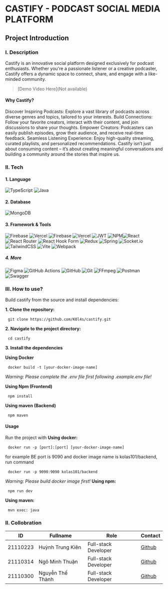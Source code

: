 # CASTIFY - PODCAST SOCIAL MEDIA PLATFORM
## Project Introduction
### I. Description
Castify is an innovative social platform designed exclusively for podcast enthusiasts. Whether you're a passionate listener or a creative podcaster, Castify offers a dynamic space to connect, share, and engage with a like-minded community.

>[Demo Video Here](Not available)
#### Why Castify?
  Discover Inspiring Podcasts: Explore a vast library of podcasts across diverse genres and topics, tailored to your interests.
  Build Connections: Follow your favorite creators, interact with their content, and join discussions to share your thoughts.
  Empower Creators: Podcasters can easily publish episodes, grow their audience, and receive real-time feedback.
  Seamless Listening Experience: Enjoy high-quality streaming, curated playlists, and personalized recommendations.
  Castify isn’t just about consuming content – it’s about creating meaningful conversations and building a community around the stories that inspire us.
### II. Tech
#### 1. Language
![TypeScript](https://img.shields.io/badge/typescript-%23007ACC.svg?style=for-the-badge&logo=typescript&logoColor=white) ![Java](https://img.shields.io/badge/java-%23ED8B00.svg?style=for-the-badge&logo=openjdk&logoColor=white)
#### 2. Database
![MongoDB](https://img.shields.io/badge/MongoDB-%234ea94b.svg?style=for-the-badge&logo=mongodb&logoColor=white)
#### 3. Framework & Tools
![Firebase](https://img.shields.io/badge/firebase-%23039BE5.svg?style=for-the-badge&logo=firebase) ![Vercel](https://img.shields.io/badge/vercel-%23000000.svg?style=for-the-badge&logo=vercel&logoColor=white)
![Firebase](https://img.shields.io/badge/firebase-%23039BE5.svg?style=for-the-badge&logo=firebase) ![Vercel](https://img.shields.io/badge/vercel-%23000000.svg?style=for-the-badge&logo=vercel&logoColor=white) ![JWT](https://img.shields.io/badge/JWT-black?style=for-the-badge&logo=JSON%20web%20tokens) ![NPM](https://img.shields.io/badge/NPM-%23CB3837.svg?style=for-the-badge&logo=npm&logoColor=white)![React](https://img.shields.io/badge/react-%2320232a.svg?style=for-the-badge&logo=react&logoColor=%2361DAFB) ![React Router](https://img.shields.io/badge/React_Router-CA4245?style=for-the-badge&logo=react-router&logoColor=white) ![React Hook Form](https://img.shields.io/badge/React%20Hook%20Form-%23EC5990.svg?style=for-the-badge&logo=reacthookform&logoColor=white) ![Redux](https://img.shields.io/badge/redux-%23593d88.svg?style=for-the-badge&logo=redux&logoColor=white) ![Spring](https://img.shields.io/badge/spring-%236DB33F.svg?style=for-the-badge&logo=spring&logoColor=white) ![Socket.io](https://img.shields.io/badge/Socket.io-black?style=for-the-badge&logo=socket.io&badgeColor=010101) ![TailwindCSS](https://img.shields.io/badge/tailwindcss-%2338B2AC.svg?style=for-the-badge&logo=tailwind-css&logoColor=white) ![Vite](https://img.shields.io/badge/vite-%23646CFF.svg?style=for-the-badge&logo=vite&logoColor=white) ![Webpack](https://img.shields.io/badge/webpack-%238DD6F9.svg?style=for-the-badge&logo=webpack&logoColor=black) 
##### 4. More 
![Figma](https://img.shields.io/badge/figma-%23F24E1E.svg?style=for-the-badge&logo=figma&logoColor=white) ![GitHub Actions](https://img.shields.io/badge/github%20actions-%232671E5.svg?style=for-the-badge&logo=githubactions&logoColor=white) ![GitHub](https://img.shields.io/badge/github-%23121011.svg?style=for-the-badge&logo=github&logoColor=white) ![Git](https://img.shields.io/badge/git-%23F05033.svg?style=for-the-badge&logo=git&logoColor=white) ![FFmpeg](https://shields.io/badge/FFmpeg-%23171717.svg?logo=ffmpeg&style=for-the-badge&labelColor=171717&logoColor=5cb85c) ![Postman](https://img.shields.io/badge/Postman-FF6C37?style=for-the-badge&logo=postman&logoColor=white) ![Swagger](https://img.shields.io/badge/-Swagger-%23Clojure?style=for-the-badge&logo=swagger&logoColor=white)
### III. How to use?
Build castify from the source and install dependencies:

**1. Clone the repository:**
 <pre> <code>git clone https://github.com/K0l4s/castify.git</code> </pre>
**2. Navigate to the project directory:**
 <pre> <code>cd castify</code> </pre>
**3. Install the dependencies**

**Using Docker**
 <pre> <code>docker build -t [your-docker-image-name]</code> </pre>
   _Warning: Please complete the .env file first following .example.env file!_ 

**Using Npm (Frontend)**
 <pre> <code>npm install</code> </pre>
**Using maven (Backend)**
 <pre> <code>npm maven</code> </pre>

 #### Usage
 Run the project with
 **Using docker:**
  <pre> <code>docker run -p [port]:[port] [your-docker-image-name] </code> </pre>
for example BE port is 9090 and docker image name is kolas101/backend, run command
  <pre> <code>docker run -p 9090:9090 kolas101/backend </code> </pre>
  _Warning: Please build docker image first!_ 
**Using npm:**
  <pre> <code>npm run dev</code> </pre>
**Using maven:**
  <pre> <code>mvn exec: java</code> </pre>
### II. Collobration
|**ID**|**Fullname**|**Role**|**Contact**|
|-|-|-|-|
|21110223|Huỳnh Trung Kiên|Full-stack Developer|[Github](https://github.com/K0l4s)|
|21110314|Ngô Minh Thuận|Full-stack Developer|[Github](https://github.com/nauth1)|
|21110300|Nguyễn Thế Thành|Full-stack Developer|[Github](https://github.com/nauth1)|
